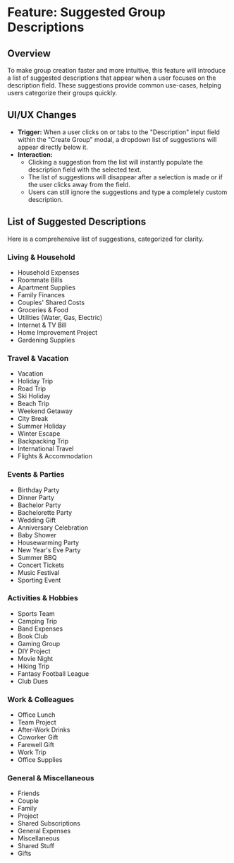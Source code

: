 # Feature: Suggested Group Descriptions

## Overview

To make group creation faster and more intuitive, this feature will introduce a list of suggested descriptions that appear when a user focuses on the description field. These suggestions provide common use-cases, helping users categorize their groups quickly.

## UI/UX Changes

-   **Trigger:** When a user clicks on or tabs to the "Description" input field within the "Create Group" modal, a dropdown list of suggestions will appear directly below it.
-   **Interaction:**
    -   Clicking a suggestion from the list will instantly populate the description field with the selected text.
    -   The list of suggestions will disappear after a selection is made or if the user clicks away from the field.
    -   Users can still ignore the suggestions and type a completely custom description.

## List of Suggested Descriptions

Here is a comprehensive list of suggestions, categorized for clarity.

### Living & Household

-   Household Expenses
-   Roommate Bills
-   Apartment Supplies
-   Family Finances
-   Couples' Shared Costs
-   Groceries & Food
-   Utilities (Water, Gas, Electric)
-   Internet & TV Bill
-   Home Improvement Project
-   Gardening Supplies

### Travel & Vacation

-   Vacation
-   Holiday Trip
-   Road Trip
-   Ski Holiday
-   Beach Trip
-   Weekend Getaway
-   City Break
-   Summer Holiday
-   Winter Escape
-   Backpacking Trip
-   International Travel
-   Flights & Accommodation

### Events & Parties

-   Birthday Party
-   Dinner Party
-   Bachelor Party
-   Bachelorette Party
-   Wedding Gift
-   Anniversary Celebration
-   Baby Shower
-   Housewarming Party
-   New Year's Eve Party
-   Summer BBQ
-   Concert Tickets
-   Music Festival
-   Sporting Event

### Activities & Hobbies

-   Sports Team
-   Camping Trip
-   Band Expenses
-   Book Club
-   Gaming Group
-   DIY Project
-   Movie Night
-   Hiking Trip
-   Fantasy Football League
-   Club Dues

### Work & Colleagues

-   Office Lunch
-   Team Project
-   After-Work Drinks
-   Coworker Gift
-   Farewell Gift
-   Work Trip
-   Office Supplies

### General & Miscellaneous

-   Friends
-   Couple
-   Family
-   Project
-   Shared Subscriptions
-   General Expenses
-   Miscellaneous
-   Shared Stuff
-   Gifts
